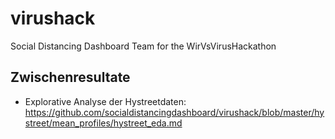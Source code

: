 # virushack
Social Distancing Dashboard Team for the WirVsVirusHackathon

## Zwischenresultate
- Explorative Analyse der Hystreetdaten: https://github.com/socialdistancingdashboard/virushack/blob/master/hystreet/mean_profiles/hystreet_eda.md
